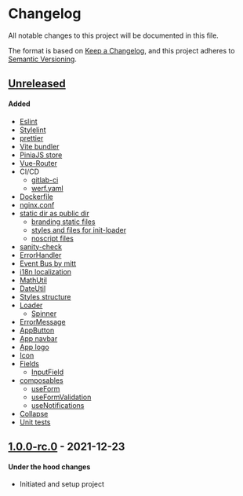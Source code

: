 # Changelog
All notable changes to this project will be documented in this file.

The format is based on [Keep a Changelog](https://keepachangelog.com/en/1.0.0/),
and this project adheres to [Semantic Versioning](https://semver.org/spec/v2.0.0.html).

## [Unreleased]
#### Added
- [Eslint](.eslintrc.js)
- [Stylelint](stylelint.config.js)
- [prettier](.eslintrc.js)
- [Vite bundler](vite.config.ts)
- [PiniaJS store](src/store/index.ts)
- [Vue-Router](src/router/index.ts)
- CI/CD
  - [gitlab-ci](.gitlab-ci.yml)
  - [werf.yaml](werf.yaml)
- [Dockerfile](Dockerfile)
- [nginx.conf](nginx.conf)
- [static dir as public dir](static)
  - [branding static files](static/branding)
  - [styles and files for init-loader](static/init-loader)
  - [noscript files](static/noscript)
- [sanity-check](scripts/release-sanity-check.mjs)
- [ErrorHandler](src/helpers/error-handler.ts)
- [Event Bus by mitt](src/helpers/event-bus.ts)
- [i18n localization](src/localization/index.ts)
- [MathUtil](src/utils/math.util.ts)
- [DateUtil](src/utils/date.util.ts)
- [Styles structure](src/styles)
- [Loader](src/common/Loader.vue)
  - [Spinner](src/common/loader/Spinner.vue)
- [ErrorMessage](src/common/ErrorMessage.vue)
- [AppButton](src/common/AppButton.vue)
- [App navbar](src/common/AppNavbar.vue)
- [App logo](src/common/AppLogo.vue)
- [Icon](src/common/Icon.vue)
- [Fields](src/fields)
  - [InputField](src/fields/InputField.vue)
- [composables](src/composables)
  - [useForm](src/composables/use-form.ts)
  - [useFormValidation](src/composables/use-form-validation.ts)
  - [useNotifications](src/composables/use-notifications.ts)
- [Collapse](src/common/Collapse.vue)
- [Unit tests](vitest.config.ts)

## [1.0.0-rc.0] - 2021-12-23
#### Under the hood changes
- Initiated and setup project

[Unreleased]: https://gitlab.com/lukachi/vue-vite-template/compare/1.0.0-rc.0...master
[1.0.0-rc.0]: https://gitlab.com/lukachi/vue-vite-template/tags/1.0.0-rc.0
